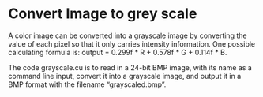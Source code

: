 # Convert Image to grey scale
A color image can be converted into a grayscale image by converting the value of each pixel so that it only carries intensity information. One possible calculating formula is: output = 0.299f * R + 0.578f * G + 0.114f * B.

The code grayscale.cu is to read in a 24-bit BMP image, with its name as a command line input, convert it into a grayscale image, and output it in a BMP format with the filename “grayscaled.bmp”.
